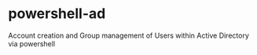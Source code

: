 # powershell-ad
Account creation and Group management of Users within Active Directory via powershell
